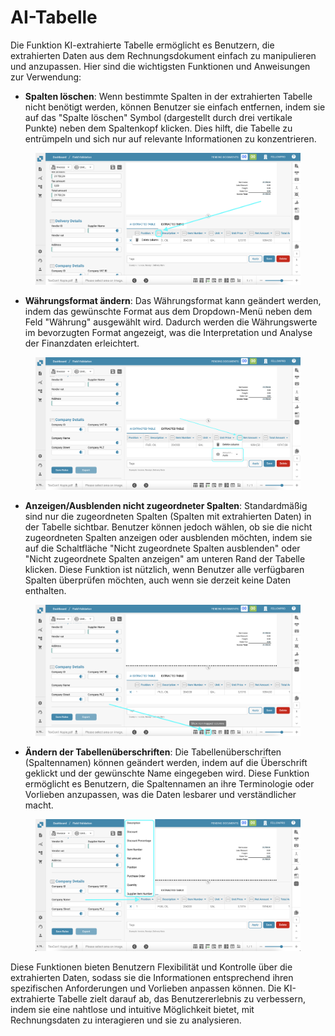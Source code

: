 # AI-Tabelle

Die Funktion KI-extrahierte Tabelle ermöglicht es Benutzern, die extrahierten Daten aus dem Rechnungsdokument einfach zu manipulieren und anzupassen. Hier sind die wichtigsten Funktionen und Anweisungen zur Verwendung:

* **Spalten löschen**: Wenn bestimmte Spalten in der extrahierten Tabelle nicht benötigt werden, können Benutzer sie einfach entfernen, indem sie auf das "Spalte löschen" Symbol (dargestellt durch drei vertikale Punkte) neben dem Spaltenkopf klicken. Dies hilft, die Tabelle zu entrümpeln und sich nur auf relevante Informationen zu konzentrieren.

<figure><img src="../.gitbook/assets/ai-table1.png" alt=""><figcaption></figcaption></figure>

* **Währungsformat ändern**: Das Währungsformat kann geändert werden, indem das gewünschte Format aus dem Dropdown-Menü neben dem Feld "Währung" ausgewählt wird. Dadurch werden die Währungswerte im bevorzugten Format angezeigt, was die Interpretation und Analyse der Finanzdaten erleichtert.

<figure><img src="../.gitbook/assets/ai-table2.png" alt=""><figcaption></figcaption></figure>

* **Anzeigen/Ausblenden nicht zugeordneter Spalten**: Standardmäßig sind nur die zugeordneten Spalten (Spalten mit extrahierten Daten) in der Tabelle sichtbar. Benutzer können jedoch wählen, ob sie die nicht zugeordneten Spalten anzeigen oder ausblenden möchten, indem sie auf die Schaltfläche "Nicht zugeordnete Spalten ausblenden" oder "Nicht zugeordnete Spalten anzeigen" am unteren Rand der Tabelle klicken. Diese Funktion ist nützlich, wenn Benutzer alle verfügbaren Spalten überprüfen möchten, auch wenn sie derzeit keine Daten enthalten.

<figure><img src="../.gitbook/assets/ai-table3.png" alt=""><figcaption></figcaption></figure>

* **Ändern der Tabellenüberschriften**: Die Tabellenüberschriften (Spaltennamen) können geändert werden, indem auf die Überschrift geklickt und der gewünschte Name eingegeben wird. Diese Funktion ermöglicht es Benutzern, die Spaltennamen an ihre Terminologie oder Vorlieben anzupassen, was die Daten lesbarer und verständlicher macht.

<figure><img src="../.gitbook/assets/ai-table4.png" alt=""><figcaption></figcaption></figure>

Diese Funktionen bieten Benutzern Flexibilität und Kontrolle über die extrahierten Daten, sodass sie die Informationen entsprechend ihren spezifischen Anforderungen und Vorlieben anpassen können. Die KI-extrahierte Tabelle zielt darauf ab, das Benutzererlebnis zu verbessern, indem sie eine nahtlose und intuitive Möglichkeit bietet, mit Rechnungsdaten zu interagieren und sie zu analysieren.
